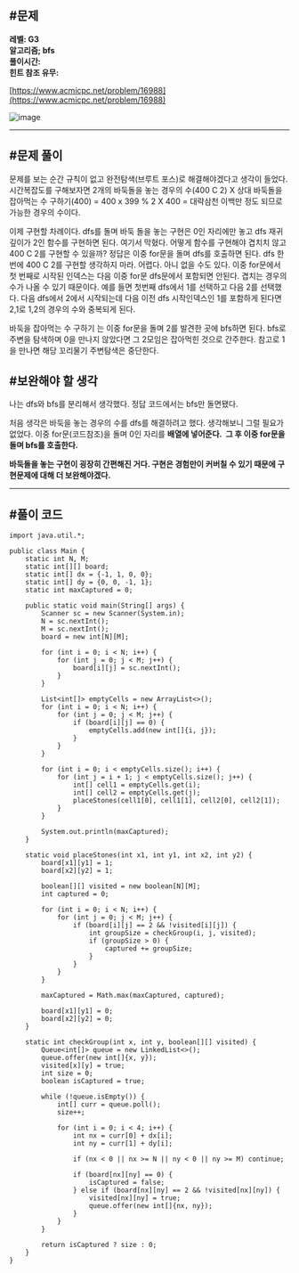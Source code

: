 ## **#문제**         

**레벨: G3  
알고리즘; bfs**  
**풀이시간:   
힌트 참조 유무:**

[https://www.acmicpc.net/problem/16988](https://www.acmicpc.net/problem/16988)

![image](https://github.com/user-attachments/assets/2c28100e-b14d-45d7-8ff6-627a41cea0ac)

---

## **#문제 풀이**        

문제를 보는 순간 규칙이 없고 완전탐색(브루트 포스)로 해결해야겠다고 생각이 들었다. 시간복잡도를 구해보자면 2개의 바둑돌을 놓는 경우의 수(400 C 2) X 상대 바둑돌을 잡아먹는 수 구하기(400) = 400 x 399 % 2 X 400 = 대략삼천 이백만 정도 되므로 가능한 경우의 수이다. 

이제 구현할 차례이다. dfs를 돌며 바둑 돌을 놓는 구현은 0인 자리에만 놓고 dfs 재귀 깊이가 2인 함수를 구현하면 된다. 여기서 막혔다. 어떻게 함수를 구현해야 겹치치 않고 400 C 2를 구현할 수 있을까? 정답은 이중 for문을 돌며 dfs를 호출하면 된다. dfs 한 번에 400 C 2를 구현할 생각하지 마라. 어렵다. 아니 없을 수도 있다. 이중 for문에서 첫 번째로 시작된 인덱스는 다음 이중 for문 dfs문에서 포함되면 안된다. 겹치는 경우의 수가 나올 수 있기 때문이다. 예를 들면 첫번째 dfs에서 1를 선택하고 다음 2를 선택했다. 다음 dfs에서 2에서 시작되는데 다음 이전 dfs 시작인덱스인 1를 포함하게 된다면 2,1로 1,2의 경우의 수와 중복되게 된다. 

바둑을 잡아먹는 수 구하기 는 이중 for문을 돌며 2를 발견한 곳에 bfs하면 된다. bfs로 주변을 탐색하며 0을 만나지 않았다면 그 2모임은 잡아먹힌 것으로 간주한다. 참고로 1을 만나면 해당 꼬리물기 주변탐색은 중단한다.    

## **#보완해야 할 생각**      

나는 dfs와 bfs를 분리해서 생각했다. 정답 코드에서는 bfs만 돌면됐다.

처음 생각은 바둑을 놓는 경우의 수를 dfs를 해결하려고 했다. 생각해보니 그럴 필요가 없었다. 이중 for문(코드참조)을 돌며 0인 자리를 **배열에 넣어준다.  그 후 이중 for문을 돌며 bfs를 호출한다.** 

**바둑돌을 놓는 구현이 굉장히 간편해진 거다. 구현은 경험만이 커버칠 수 있기 때문에 구현문제에 대해 더 보완해야겠다.**

---

## **#풀이 코드**      

```
import java.util.*;

public class Main {
    static int N, M;
    static int[][] board;
    static int[] dx = {-1, 1, 0, 0};
    static int[] dy = {0, 0, -1, 1};
    static int maxCaptured = 0;

    public static void main(String[] args) {
        Scanner sc = new Scanner(System.in);
        N = sc.nextInt();
        M = sc.nextInt();
        board = new int[N][M];

        for (int i = 0; i < N; i++) {
            for (int j = 0; j < M; j++) {
                board[i][j] = sc.nextInt();
            }
        }

        List<int[]> emptyCells = new ArrayList<>();
        for (int i = 0; i < N; i++) {
            for (int j = 0; j < M; j++) {
                if (board[i][j] == 0) {
                    emptyCells.add(new int[]{i, j});
                }
            }
        }

        for (int i = 0; i < emptyCells.size(); i++) {
            for (int j = i + 1; j < emptyCells.size(); j++) {
                int[] cell1 = emptyCells.get(i);
                int[] cell2 = emptyCells.get(j);
                placeStones(cell1[0], cell1[1], cell2[0], cell2[1]);
            }
        }

        System.out.println(maxCaptured);
    }

    static void placeStones(int x1, int y1, int x2, int y2) {
        board[x1][y1] = 1;
        board[x2][y2] = 1;

        boolean[][] visited = new boolean[N][M];
        int captured = 0;

        for (int i = 0; i < N; i++) {
            for (int j = 0; j < M; j++) {
                if (board[i][j] == 2 && !visited[i][j]) {
                    int groupSize = checkGroup(i, j, visited);
                    if (groupSize > 0) {
                        captured += groupSize;
                    }
                }
            }
        }

        maxCaptured = Math.max(maxCaptured, captured);

        board[x1][y1] = 0;
        board[x2][y2] = 0;
    }

    static int checkGroup(int x, int y, boolean[][] visited) {
        Queue<int[]> queue = new LinkedList<>();
        queue.offer(new int[]{x, y});
        visited[x][y] = true;
        int size = 0;
        boolean isCaptured = true;

        while (!queue.isEmpty()) {
            int[] curr = queue.poll();
            size++;

            for (int i = 0; i < 4; i++) {
                int nx = curr[0] + dx[i];
                int ny = curr[1] + dy[i];

                if (nx < 0 || nx >= N || ny < 0 || ny >= M) continue;

                if (board[nx][ny] == 0) {
                    isCaptured = false;
                } else if (board[nx][ny] == 2 && !visited[nx][ny]) {
                    visited[nx][ny] = true;
                    queue.offer(new int[]{nx, ny});
                }
            }
        }

        return isCaptured ? size : 0;
    }
}
```
